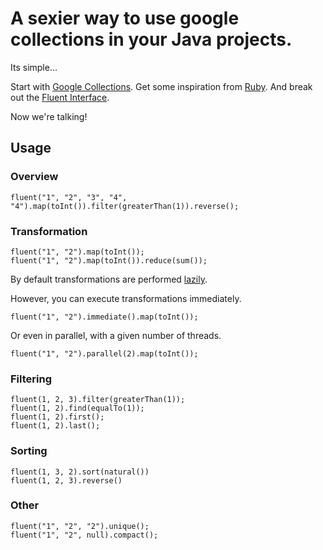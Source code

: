 # A sexier way to use google collections in your Java projects.

Its simple...

Start with [Google Collections](http://code.google.com/p/google-collections/).
Get some inspiration from [Ruby](http://ruby-doc.org/core/classes/Array.html).
And break out the [Fluent Interface](http://en.wikipedia.org/wiki/Fluent_interface).

Now we're talking!

## Usage

### Overview

	fluent("1", "2", "3", "4", "4").map(toInt()).filter(greaterThan(1)).reverse();
	
### Transformation

	fluent("1", "2").map(toInt());
	fluent("1", "2").map(toInt()).reduce(sum());
	
By default transformations are performed [lazily](http://google-collections.googlecode.com/svn/trunk/javadoc/com/google/common/collect/Lists.html#transform(java.util.List,%20com.google.common.base.Function)).

However, you can execute transformations immediately.

	fluent("1", "2").immediate().map(toInt());

Or even in parallel, with a given number of threads.
	
	fluent("1", "2").parallel(2).map(toInt());
	
### Filtering

	fluent(1, 2, 3).filter(greaterThan(1));
	fluent(1, 2).find(equalTo(1)); 
	fluent(1, 2).first(); 
	fluent(1, 2).last(); 
	
### Sorting

	fluent(1, 3, 2).sort(natural())
	fluent(1, 2, 3).reverse()
	
### Other

	fluent("1", "2", "2").unique();
	fluent("1", "2", null).compact();
